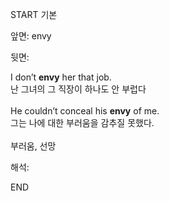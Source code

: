 START
기본

앞면:
envy


뒷면:
<div>I don’t <strong>envy</strong> her that job. </div><div>난 그녀의 그 직장이 하나도 안 부럽다<br><br><div>He couldn’t conceal his <strong>envy</strong> of me. </div><div>그는 나에 대한 부러움을 감추질 못했다.<br><br><div><div>부러움, 선망</div></div></div></div>


해석:

END